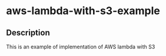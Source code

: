 # aws-lambda-with-s3-example

## Description

This is an example of implementation of AWS lambda with S3